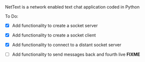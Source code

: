 NetText is a network enabled text chat application coded in Python

To Do:

- [x] Add functionality to create a socket server

- [x] Add functionality to create a socket client

- [x] Add functionality to connect to a distant socket server

- [ ] Add functionality to send messages back and fourth live
**FIXME**

